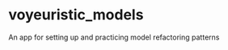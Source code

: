 voyeuristic_models
==================

An app for setting up and practicing model refactoring patterns

